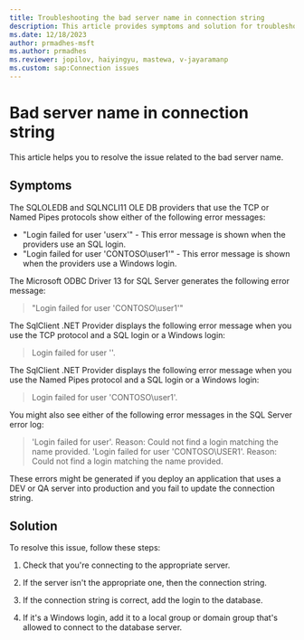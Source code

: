 ```yaml
---
title: Troubleshooting the bad server name in connection string
description: This article provides symptoms and solution for troubleshooting the bad server name in connection string issue.
ms.date: 12/18/2023
author: prmadhes-msft
ms.author: prmadhes
ms.reviewer: jopilov, haiyingyu, mastewa, v-jayaramanp
ms.custom: sap:Connection issues
---
```


# Bad server name in connection string

This article helps you to resolve the issue related to the bad server name.

## Symptoms

The SQLOLEDB and SQLNCLI11 OLE DB providers that use the TCP or Named Pipes protocols show either of the following error messages:

- "Login failed for user 'userx'" - This error message is shown when the providers use an SQL login.
- "Login failed for user 'CONTOSO\user1'" - This error message is shown when the providers use a Windows login.

The Microsoft ODBC Driver 13 for SQL Server generates the following error message:

> "Login failed for user 'CONTOSO\user1'"

The SqlClient .NET Provider displays the following error message when you use the TCP protocol and a SQL login or a Windows login:

> Login failed for user ''.

The SqlClient .NET Provider displays the following error message when you use the Named Pipes protocol and a SQL login or a Windows login:

> Login failed for user 'CONTOSO\user1'.

You might also see either of the following error messages in the SQL Server error log:

> 'Login failed for user'. Reason: Could not find a login matching the name provided.
> 'Login failed for user 'CONTOSO\USER1'. Reason: Could not find a login matching the name provided.

These errors might be generated if you deploy an application that uses a DEV or QA server into production and you fail to update the connection string.

## Solution

To resolve this issue, follow these steps:

1. Check that you're connecting to the appropriate server.

1. If the server isn't the appropriate one, then the connection string.

1. If the connection string is correct, add the login to the database.

1. If it's a Windows login, add it to a local group or domain group that's allowed to connect to the database server.
